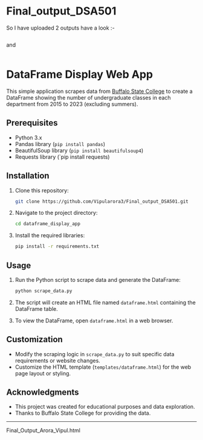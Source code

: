 # Final_output_DSA501
So I have uploaded 2 outputs have a look :-

 ```Final_Output_Arora_Vipul.html
```
and 
 ```Final_Output_2_Arora_Vipul.html
```
# DataFrame Display Web App

This simple application scrapes data from [Buffalo State College](https://www.buffalostate.edu/) to create a DataFrame showing the number of undergraduate classes in each department from 2015 to 2023 (excluding summers).

## Prerequisites

- Python 3.x
- Pandas library (`pip install pandas`)
- BeautifulSoup library (`pip install beautifulsoup4`)
- Requests library (`pip install requests)

## Installation

1. Clone this repository:

    ```bash
    git clone https://github.com/Vipularora3/Final_output_DSA501.git
    ```

2. Navigate to the project directory:

    ```bash
    cd dataframe_display_app
    ```

3. Install the required libraries:

    ```bash
    pip install -r requirements.txt
    ```

## Usage

1. Run the Python script to scrape data and generate the DataFrame:

    ```bash
    python scrape_data.py
    ```

2. The script will create an HTML file named `dataframe.html` containing the DataFrame table.

3. To view the DataFrame, open `dataframe.html` in a web browser.

## Customization

- Modify the scraping logic in `scrape_data.py` to suit specific data requirements or website changes.
- Customize the HTML template (`templates/dataframe.html`) for the web page layout or styling.

## Acknowledgments

- This project was created for educational purposes and data exploration.
- Thanks to Buffalo State College for providing the data.

---
Final_Output_Arora_Vipul.html
